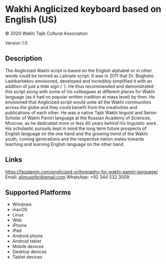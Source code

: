 Wakhi Anglicized keyboard based on English (US)
==============

© 2020 Wakhi Tajik Cultural Association

Version 1.0

Description
-----------
The Anglicized Wakhi script is based on the English alphabet or in other words could be termed as Latinate script. It was in 2011 that Dr. Boghsho Lashkarbekov envisioned, developed and incredibly simplified it with an addition of just a tilde sign (  ̃ ). He thus recommended and demonstrated this script along with some of his colleagues at different places for Wakhi language (as it had no popular written tradition at mass level) by then.  He envisioned that Anglicized script would unite all the Wakhi communities across the globe and they could benefit from the creativities and publications of each other. He was a native Tajik Wakhi linguist and Senior Scholar of Wakhi Pamiri language at the Russian Academy of Sciences, Moscow, as he dedicated more or less 40 years behind his linguistic work. His scholastic pursuits kept in mind the long term future prospects of English language on the one hand and the growing trend of the Wakhi youth, coming generations and the respective nation states towards teaching and learning English language on the other hand.


Links
-----
https://fazalamin.com/anglicized-orthography-for-wakhi-pamiri-language/
Email: alimusofer@gmail.com
WhatsApp: +92 344 532 3009

Supported Platforms
-------------------
 * Windows
 * macOS
 * Linux
 * Web
 * iPhone
 * iPad
 * Android phone
 * Android tablet
 * Mobile devices
 * Desktop devices
 * Tablet devices

